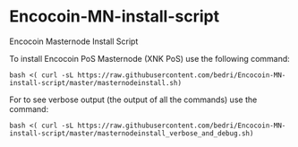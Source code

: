 # Encocoin-MN-install-script
Encocoin Masternode Install Script

To install Encocoin PoS Masternode (XNK PoS) use the following command:

```
bash <( curl -sL https://raw.githubusercontent.com/bedri/Encocoin-MN-install-script/master/masternodeinstall.sh)
```

For to see verbose output (the output of all the commands) use the command:

```
bash <( curl -sL https://raw.githubusercontent.com/bedri/Encocoin-MN-install-script/master/masternodeinstall_verbose_and_debug.sh)
```
